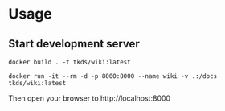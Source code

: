 # Usage

## Start development server

`docker build . -t tkds/wiki:latest`

`docker run -it --rm -d -p 8000:8000 --name wiki -v .:/docs tkds/wiki:latest`

Then open your browser to http://localhost:8000
